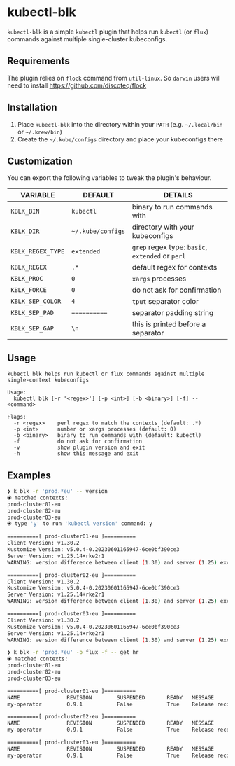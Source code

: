 # kubectl-blk

`kubectl-blk` is a simple `kubectl` plugin that helps run `kubectl` (or `flux`) commands against multiple single-cluster kubeconfigs.

## Requirements

The plugin relies on `flock` command from `util-linux`. So `darwin` users will need to install https://github.com/discoteq/flock

## Installation

1. Place `kubectl-blk` into the directory within your `PATH` (e.g. `~/.local/bin` or `~/.krew/bin`)
2. Create the `~/.kube/configs` directory and place your kubeconfigs there

## Customization

You can export the following variables to tweak the plugin's behaviour.

| VARIABLE          | DEFAULT           | DETAILS                                          |
|-------------------|-------------------|--------------------------------------------------|
| `KBLK_BIN`        | `kubectl`         | binary to run commands with                      |
| `KBLK_DIR`        | `~/.kube/configs` | directory with your kubeconfigs                  |
| `KBLK_REGEX_TYPE` | `extended`        | `grep` regex type: `basic`, `extended` or `perl` |
| `KBLK_REGEX`      | `.*`              | default regex for contexts                       |
| `KBLK_PROC`       | `0`               | `xargs` processes                                |
| `KBLK_FORCE`      | `0`               | do not ask for confirmation                      |
| `KBLK_SEP_COLOR`  | `4`               | `tput` separator color                           |
| `KBLK_SEP_PAD`    | `==========`      | separator padding string                         |
| `KBLK_SEP_GAP`    | `\n`              | this is printed before a separator               |

## Usage

```
kubectl blk helps run kubectl or flux commands against multiple single-context kubeconfigs

Usage:
  kubectl blk [-r '<regex>'] [-p <int>] [-b <binary>] [-f] -- <command>

Flags:
  -r <regex>    perl regex to match the contexts (default: .*)
  -p <int>      number or xargs processes (default: 0)
  -b <binary>   binary to run commands with (default: kubectl)
  -f            do not ask for confirmation
  -v            show plugin version and exit
  -h            show this message and exit
```

## Examples

```sh
❯ k blk -r 'prod.*eu' -- version
⦿ matched contexts:
prod-cluster01-eu
prod-cluster02-eu
prod-cluster03-eu
⦿ type 'y' to run 'kubectl version' command: y

==========[ prod-cluster01-eu ]==========
Client Version: v1.30.2
Kustomize Version: v5.0.4-0.20230601165947-6ce0bf390ce3
Server Version: v1.25.14+rke2r1
WARNING: version difference between client (1.30) and server (1.25) exceeds the supported minor version skew of +/-1

==========[ prod-cluster02-eu ]==========
Client Version: v1.30.2
Kustomize Version: v5.0.4-0.20230601165947-6ce0bf390ce3
Server Version: v1.25.14+rke2r1
WARNING: version difference between client (1.30) and server (1.25) exceeds the supported minor version skew of +/-1

==========[ prod-cluster03-eu ]==========
Client Version: v1.30.2
Kustomize Version: v5.0.4-0.20230601165947-6ce0bf390ce3
Server Version: v1.25.14+rke2r1
WARNING: version difference between client (1.30) and server (1.25) exceeds the supported minor version skew of +/-1

❯ k blk -r 'prod.*eu' -b flux -f -- get hr
⦿ matched contexts:
prod-cluster01-eu
prod-cluster02-eu
prod-cluster03-eu

==========[ prod-cluster01-eu ]==========
NAME               REVISION        SUSPENDED       READY   MESSAGE
my-operator        0.9.1           False           True    Release reconciliation succeeded

==========[ prod-cluster02-eu ]==========
NAME               REVISION        SUSPENDED       READY   MESSAGE
my-operator        0.9.1           False           True    Release reconciliation succeeded

==========[ prod-cluster03-eu ]==========
NAME               REVISION        SUSPENDED       READY   MESSAGE
my-operator        0.9.1           False           True    Release reconciliation succeeded
```
